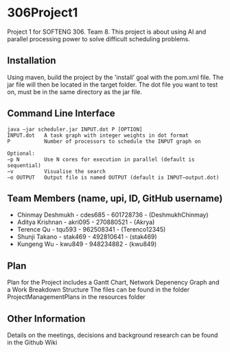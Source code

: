 # 306Project1
Project 1 for SOFTENG 306. Team 8.
This project is about using AI and parallel processing power to solve difficult scheduling problems.

## Installation
Using maven, build the project by the 'install' goal with the pom.xml file. The jar file will then be located in the target folder.
The dot file you want to test on, must be in the same directory as the jar file.


## Command Line Interface
````+
java −jar scheduler.jar INPUT.dot P [OPTION]
INPUT.dot   A task graph with integer weights in dot format
P           Number of processors to schedule the INPUT graph on

Optional:
−p N        Use N cores for execution in parallel (default is sequential)
−v          Visualise the search
−o OUTPUT   Output file is named OUTPUT (default is INPUT−output.dot)
````

## Team Members (name, upi, ID, GitHub username)
- Chinmay Deshmukh - cdes685 - 601728736 - (DeshmukhChinmay)
- Aditya Krishnan - akri095 - 270880521 - (Akrya)
- Terence Qu - tqu593 - 962508341 - (Terenco12345)
- Shunji Takano - stak469 - 492810641 - (stak469)
- Kungeng Wu - kwu849 - 948234882 - (kwu849)



## Plan
Plan for the Project includes a Gantt Chart, Network Depenency Graph and a Work Breakdown Structure
The files can be found in the folder ProjectManagementPlans in the resources folder

## Other Information 
Details on the meetings, decisions and background research can be found in the Github Wiki
